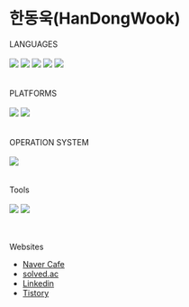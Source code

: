 # 한동욱(HanDongWook)

<div>LANGUAGES</div><br>  
<div>
  <img src="https://img.shields.io/badge/Kotlin-7F52FF?style=for-the-badge&logo=kotlin&logoColor=purple">
  <img src="https://img.shields.io/badge/Java-007396?style=for-the-badge&logo=java&logoColor=white">
  <img src="https://img.shields.io/badge/Dart-0175C2?style=for-the-badge&logo=dart&logoColor=blue">
  <img src="https://img.shields.io/badge/c++-00599C?style=for-the-badge&logo=c%2B%2B&logoColor=white">
  <img src="https://img.shields.io/badge/c-A8B9CC?style=for-the-badge&logo=c%2B%2B&logoColor=white">
</div><br><br>


<div>PLATFORMS</div><br>  
<div>
  <img src="https://img.shields.io/badge/android-3DDC84?style=for-the-badge&logo=android&logoColor=green">
  <img src="https://img.shields.io/badge/flutter-02569B?style=for-the-badge&logo=flutter&logoColor=white">
</div><br><br>

<div>OPERATION SYSTEM</div><br>  
<div>
  <img src="https://img.shields.io/badge/linux-FCC624?style=for-the-badge&logo=linux&logoColor=black"> 
</div><br><br>

<div>Tools</div><br>
<div>
  <img src="https://img.shields.io/badge/github-181717?style=for-the-badge&logo=github&logoColor=white">
  <img src="https://img.shields.io/badge/git-F05032?style=for-the-badge&logo=git&logoColor=white">
</div><br><br>

Websites
  * [Naver Cafe](https://cafe.naver.com/hdongwook?iframe_url=/MyCafeIntro.nhn%3Fclubid=30189250)  
  * [solved.ac](https://solved.ac/profile/jja9312)   
  * [Linkedin](www.linkedin.com/in/dong-wook-han-2013a5180)  
  * [Tistory](https://handongwook.tistory.com/)  
